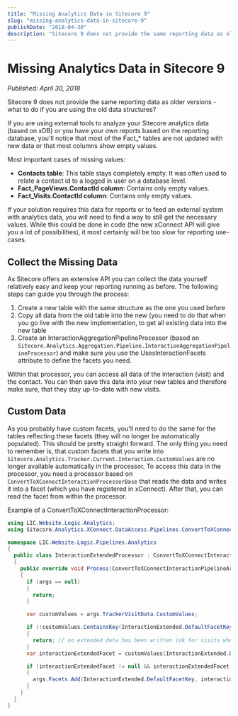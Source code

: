 ```yaml
---
title: "Missing Analytics Data in Sitecore 9"
slug: "missing-analytics-data-in-sitecore-9"
publishDate: "2018-04-30"
description: "Sitecore 9 does not provide the same reporting data as older versions - learn what to do if you are using the old data structures and how to collect missing data using custom processors."
---
```


# Missing Analytics Data in Sitecore 9

*Published: April 30, 2018*

Sitecore 9 does not provide the same reporting data as older versions - what to do if you are using the old data structures?

If you are using external tools to analyze your Sitecore analytics data (based on xDB) or you have your own reports based on the reporting database, you'll notice that most of the Fact_* tables are not updated with new data or that most columns show empty values.

Most important cases of missing values:

* **Contacts table**: This table stays completely empty. It was often used to relate a contact id to a logged in user on a database level.
* **Fact_PageViews.ContactId column**: Contains only empty values.
* **Fact_Visits.ContactId column**: Contains only empty values.

If your solution requires this data for reports or to feed an external system with analytics data, you will need to find a way to still get the necessary values. While this could be done in code (the new xConnect API will give you a lot of possibilities), it most certainly will be too slow for reporting use-cases.

## Collect the Missing Data

As Sitecore offers an extensive API you can collect the data yourself relatively easy and keep your reporting running as before. The following steps can guide you through the process:

1. Create a new table with the same structure as the one you used before
2. Copy all data from the old table into the new (you need to do that when you go live with the new implementation, to get all existing data into the new table
3. Create an InteractionAggregationPipelineProcessor (based on `Sitecore.Analytics.Aggregation.Pipeline.InteractionAggregationPipelineProcessor`) and make sure you use the UsesInteractionFacets attribute to define the facets you need.

Within that processor, you can access all data of the interaction (visit) and the contact. You can then save this data into your new tables and therefore make sure, that they stay up-to-date with new visits.

## Custom Data

As you probably have custom facets, you'll need to do the same for the tables reflecting these facets (they will no longer be automatically populated). This should be pretty straight forward. The only thing you need to remember is, that custom facets that you write into `Sitecore.Analytics.Tracker.Current.Interaction.CustomValues` are no longer available automatically in the processor. To access this data in the processor, you need a processor based on `ConvertToXConnectInteractionProcessorBase` that reads the data and writes it into a facet (which you have registered in xConnect). After that, you can read the facet from within the processor.

Example of a ConvertToXConnectInteractionProcessor:

```csharp
using LIC.Website.Logic.Analytics;
using Sitecore.Analytics.XConnect.DataAccess.Pipelines.ConvertToXConnectInteractionPipeline;

namespace LIC.Website.Logic.Pipelines.Analytics
{
  public class InteractionExtendedProcessor : ConvertToXConnectInteractionProcessorBase
  {
    public override void Process(ConvertToXConnectInteractionPipelineArgs args)
    {
      if (args == null)
      {
        return;
      }

      var customValues = args.TrackerVisitData.CustomValues;

      if (!customValues.ContainsKey(InteractionExtended.DefaultFacetKey))
      {
        return; // no extended data has been written (ok for visits where this facet is not available)
      }
      var interactionExtendedFacet = customValues[InteractionExtended.DefaultFacetKey];

      if (interactionExtendedFacet != null && interactionExtendedFacet is InteractionExtended)
      {
        args.Facets.Add(InteractionExtended.DefaultFacetKey, interactionExtendedFacet as InteractionExtended);
      }
    }
  }
}
